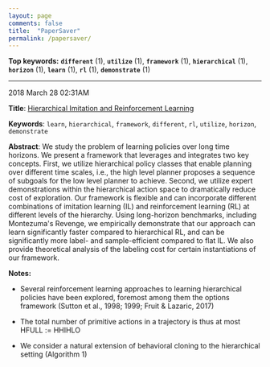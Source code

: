 ```yaml
---
layout: page
comments: false
title:  "PaperSaver"
permalink: /papersaver/
---
```

**Top keywords:** **`different`** (1), **`utilize`** (1), **`framework`** (1), **`hierarchical`** (1), **`horizon`** (1), **`learn`** (1), **`rl`** (1), **`demonstrate`** (1)

___

2018 March 28 02:31AM

**Title**: [Hierarchical Imitation and Reinforcement Learning](https://arxiv.org/abs/1803.00590)

**Keywords**: `learn`, `hierarchical`, `framework`, `different`, `rl`, `utilize`, `horizon`, `demonstrate`

**Abstract**:
We study the problem of learning policies over long time horizons. We present a framework that leverages and integrates two key concepts. First, we utilize hierarchical policy classes that enable planning over different time scales, i.e., the high level planner proposes a sequence of subgoals for the low level planner to achieve. Second, we utilize expert demonstrations within the hierarchical action space to dramatically reduce cost of exploration. Our framework is flexible and can incorporate different combinations of imitation learning (IL) and reinforcement learning (RL) at different levels of the hierarchy. Using long-horizon benchmarks, including Montezuma's Revenge, we empirically demonstrate that our approach can learn significantly faster compared to hierarchical RL, and can be significantly more label- and sample-efficient compared to flat IL. We also provide theoretical analysis of the labeling cost for certain instantiations of our framework.

**Notes:**



- Several reinforcement learning approaches to learning hierarchical policies have been explored, foremost among them the options framework (Sutton et al., 1998; 1999; Fruit & Lazaric, 2017)

- The total number of primitive actions in a trajectory is thus at most HFULL := HHIHLO

- We consider a natural extension of behavioral cloning to the hierarchical setting (Algorithm 1)

